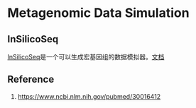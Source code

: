# Metagenomic Data Simulation

## InSilicoSeq

[InSilicoSeq](https://github.com/HadrienG/InSilicoSeq)是一个可以生成宏基因组的数据模拟器。[文档](https://insilicoseq.readthedocs.io)

## Reference

1. https://www.ncbi.nlm.nih.gov/pubmed/30016412

